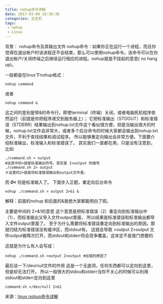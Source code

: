 ```yaml
---
title: nohup命令详解
date: 2017-03-09 18:30:38
categories: 云主机
tags:
 - nohup
 - Linux
---
```

背景：
nohup命令及其输出文件
nohup命令：如果你正在运行一个进程，而且你觉得在退出帐户时该进程还不会结束，那么可以使用nohup命令。该命令可以在你退出帐户/关闭终端之后继续运行相应的进程。nohup就是不挂起的意思( no hang up)。
<!-- more -->
一般都是在linux下nohup格式：
``` shell
nohup command
```
或者
``` shell
nohup command &
```
这之间的差别是带&的命令行，即使terminal（终端）关闭，或者电脑死机程序依然运行（前提是你把程序递交到服务器上）；
它把标准输出（STDOUT）和标准错误（STDERR）结果输出到nohup.txt文件这个看似很方便，但是当输出很大的时候，nohup.txt文件会非常大，或者多个后台命令的时候大家都会输出到nohup.txt文件，不利于查找结果和调试程序。
所以能够重定向输出会非常方便。下面要介绍标准输出，标准输入和标准错误了。
其实我们一直都在用，只是没有注意到，
比如
``` shell
./command.sh > output
#这其中的>就是标准输出符号，其实是 1>output 的缩写
./command.sh 2> output
＃这里的2>就是将标准错误输出到output文件里。
```
而 _**0<**_ 则是标准输入了。
下面步入正题，重定向后台命令
``` shell
nohup ./command.sh > output 2>&1 &
```
解释：前面的nohup 和后面的&我想大家都能明白了把。

主要是中间的 2>&1的意思
这个意思是把标准错误（2）重定向到标准输出中（1），而标准输出又导入文件output里面，
所以结果是标准错误和标准输出都导入文件output里面了。
至于为什么需要将标准错误重定向到标准输出的原因，那就归结为标准错误没有缓冲区，而stdout有。
这就会导致 >output 2>output 文件output被两次打开，而stdout和stderr将会竞争覆盖，这肯定不是我门想要的.

这就是为什么有人会写成：
``` shell
nohup ./command.sh >output 2>output #出错的原因了
```
最后谈一下/dev/null文件的作用
这是一个无底洞，任何东西都可以定向到这里，但是却无法打开。
所以一般很大的stdou和stderr当你不关心的时候可以利用stdout和stderr定向到这里
``` shell
command.sh >/dev/null 2>&1
```
来源：[linux nohup命令详解](http://www.2cto.com/os/201301/185701.html)
